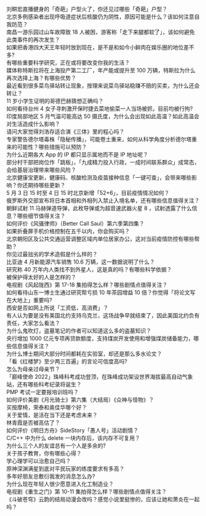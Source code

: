 刘畊宏直播健身的「奇葩」户型火了，你还见过哪些「奇葩」户型？  
北京多例感染者出现呼吸道症状后核酸仍为阴性，原因可能是什么？该如何注意自我防范？  
南昌一游乐园过山车故障致 18 人被困，游客称「走下来腿都软了」，该如何避免此类事件的再次发生？  
如果把香港四大天王年轻时放到现在，是不是和如今小鲜肉在娱乐圈的地位差不多?  
有哪些重要科学研究，正在或将要改变你我的生活？  
媒体称特斯拉将在上海投产第二工厂，年产能或提升至 100 万辆，特斯拉为什么再次选择上海？有哪些优势？  
最近看到很多菜鸟驿站转让现象，按理来说菜鸟驿站稳赚不赔的买卖，为什么还会转让？  
11 岁小学生证明的哥德巴赫猜想正确吗？  
如何看待台州 4 女子寻刺激开保时捷去菜地偷菜一人当场被抓，目前均被行拘?  
印度局部地区 5 月气温可能高达 50 摄氏度，为什么会出现如此高温？如此高温会对生活造成什么影响？  
请问大家觉得刘浩存适合演《三体》里的程心吗？  
专家警告德尔塔毒株「隐秘传播」，可能卷土重来，如何从科学角度分析德尔塔重来的可能性？哪些措施可以预防？  
为什么近期各大 App 的 IP 都只显示属地而不是 IP 地址呢？  
部分村干部把岗位作「跳板」，「九成精力投入行政，一成时间联系群众」成常态，会给基层治理带来哪些风险？  
北京健康宝更新，健康码、核酸检测及疫苗接种信息「一键可查」，会带来哪些影响？你还期待哪些更新？  
5 月 3 日 15 时至 4 日 15 时北京新增「52+6」，目前疫情情况如何？  
俄罗斯外交部宣布将日本首相和外相列入禁止入境名单，还有哪些信息值得关注？  
朝鲜试射 11 马赫弹道导弹，此枚导弹或为超音速武器火星 8 ，试射透露了什么信息？哪些细节值得关注？  
如何评价《风骚律师》（Better Call Saul）第六季第四集？  
如果折叠屏手机价格控制在五千以内，你会购买吗？  
北京朝阳区及公共交通运营调整区域内单位居家办公，这对当前疫情防控有哪些帮助？  
你见过最拙劣的学术造假是什么样的？  
比亚迪 4 月新能源汽车销售 10.6 万辆，这一数据说明了什么？  
研究称 40 万年内人类找不到外星人，这是真的吗？有哪些科学依据？  
被保护得太好的人是怎样的？  
电视剧《风起陇西》第 17-18 集拍得怎么样？哪些剧情点值得关注？  
如何看待山东一博士生通过研究帮亏损 10 年茶园增益 10 倍？你觉得「将论文写在大地上」重要吗?  
西安是否如网上所说「工资低，高消费」？  
有人认为要是没有美国北约支持乌克兰，这场战争早就结束了，因此美国北约负有责任，大家怎么看法？  
为什么鬼吹灯，盗墓笔记的作者可以知道这么多的盗墓知识？  
央行增加 1000 亿元专项再贷款额度，支持煤炭开发使用和增强煤炭储备能力，哪些信息值得关注？  
为什么博士期间大部分时间都耗在实验室，却还是那么多水论文？  
「看《红楼梦》至少两三百遍」的言论可信度高吗?  
怎么为母亲过母亲节？  
「巅峰使命 2022」珠峰科考成功登顶，在珠峰成功架设世界海拔最高自动气象站，还有哪些科考纪录将诞生？  
PMP 考试一定要报培训班吗？  
如何评价美剧《月光骑士》第六集（大结局）《众神与怪物》？  
买按摩椅，荣泰和奥佳华哪个好？  
关于爱情，是活在当下还是考虑未来？  
林青霞是否被高估了？  
如何评价《明日方舟》SideStory「愚人号」活动剧情？  
C/C++ 中为什么 delete 一块内存后，该内存不可复用？  
为什么三个人的友谊总有一个人是多余的?  
关于孩子教育，你有哪些心得？  
学心理学可以治愈自己吗？  
原神深渊满星到底对平民玩家的练度要求有多高？  
多年好朋友总敷衍我发的消息怎么办?  
为什么现在年轻人很少愿意进入化工制造业？  
电视剧《重生之门》第 10-11 集拍得怎么样？哪些剧情点值得关注？  
《斗破苍穹》云韵的结局动漫会改吗？感觉小说里挺惨的，应该让她和萧炎在一起吗？  
